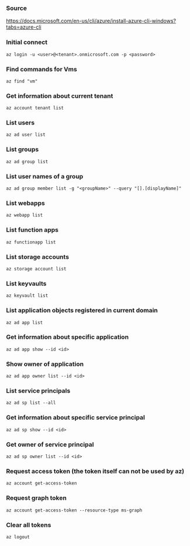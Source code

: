 ### Source
https://docs.microsoft.com/en-us/cli/azure/install-azure-cli-windows?tabs=azure-cli

### Initial connect
```
az login -u <user>@<tenant>.onmicrosoft.com -p <password>
```

### Find commands for Vms
```
az find "vm"
```

### Get information about current tenant
```
az account tenant list
```

### List users
```
az ad user list
```

### List groups
```
az ad group list
```

### List user names of a group
```
az ad group member list -g "<groupName>" --query "[].[displayName]"
```

### List webapps
```
az webapp list 
```

### List function apps
```
az functionapp list 
```

### List storage accounts
```
az storage account list
```

### List keyvaults
```
az keyvault list
```

### List application objects registered in current domain
```
az ad app list
```

### Get information about specific application
```
az ad app show --id <id>
```

### Show owner of application
```
az ad app owner list --id <id>
```

### List service principals
```
az ad sp list --all
```

### Get information about specific service principal
```
az ad sp show --id <id>
```

### Get owner of service principal
```
az ad sp owner list --id <id>
```

### Request access token (the token itself can not be used by az)
```
az account get-access-token
```

### Request graph token
```
az account get-access-token --resource-type ms-graph
```

### Clear all tokens
```
az logout
```


